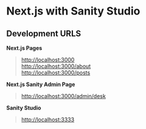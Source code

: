 # Next.js with Sanity Studio

## Development URLS

**Next.js Pages**
> <http://localhost:3000><br>
> <http://localhost:3000/about><br>
> <http://localhost:3000/posts><br>

**Next.js Sanity Admin Page**
> <http://localhost:3000/admin/desk><br>

**Sanity Studio**
> <http://localhost:3333><br>
